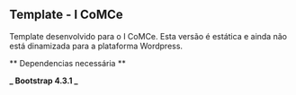 ## Template - I CoMCe

Template desenvolvido para o I CoMCe. Esta versão é estática e ainda não está dinamizada para a plataforma Wordpress.

** Dependencias necessária **

**_ Bootstrap 4.3.1 _**